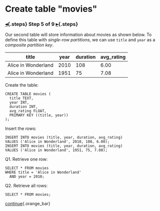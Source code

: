 <div class="top">

# Create table "movies"
### [◂](command:katapod.loadPage?step4){.steps} Step 5 of 9 [▸](command:katapod.loadPage?step6){.steps}
</div>

Our second table will store information about movies as shown below.  To define 
this table with *single-row partitions*, we can use `title` and `year`
as a *composite partition key*.

| title             | year | duration | avg_rating |
|-------------------|------|----------|------------|
|Alice in Wonderland| 2010 |   108    |    6.00    |
|Alice in Wonderland| 1951 |    75    |    7.08    |


Create the table:
```
CREATE TABLE movies (
  title TEXT,
  year INT,
  duration INT,
  avg_rating FLOAT,
  PRIMARY KEY ((title, year))
);
```

Insert the rows:
```
INSERT INTO movies (title, year, duration, avg_rating) 
VALUES ('Alice in Wonderland', 2010, 108, 6.00);
INSERT INTO movies (title, year, duration, avg_rating) 
VALUES ('Alice in Wonderland', 1951, 75, 7.08);
```

Q1. Retrieve one row:
```
SELECT * FROM movies
WHERE title = 'Alice in Wonderland'
  AND year = 2010;
```

Q2. Retrieve all rows:
```
SELECT * FROM movies;
```

[continue](command:katapod.loadPage?step6){.orange_bar}